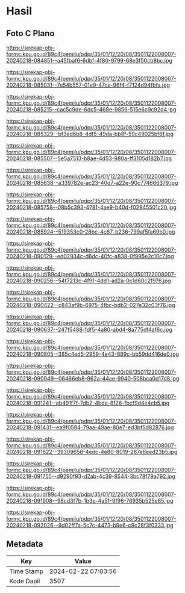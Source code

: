 # Hasil

## Foto C Plano

https://sirekap-obj-formc.kpu.go.id/89c4/pemilu/pdpr/35/01/12/20/08/3501122008007-20240218-084851--a45fbaf6-6dbf-4f80-9799-68e3f50cb8bc.jpg

https://sirekap-obj-formc.kpu.go.id/89c4/pemilu/pdpr/35/01/12/20/08/3501122008007-20240218-085031--7e54b557-01e9-47ce-96f4-f7124d94fbfa.jpg

https://sirekap-obj-formc.kpu.go.id/89c4/pemilu/pdpr/35/01/12/20/08/3501122008007-20240218-085215--cac5c9de-6dc5-468e-9856-515e6c9c92d4.jpg

https://sirekap-obj-formc.kpu.go.id/89c4/pemilu/pdpr/35/01/12/20/08/3501122008007-20240218-085329--bf3ed6b8-4df5-49da-bb8f-59c49025bf6f.jpg

https://sirekap-obj-formc.kpu.go.id/89c4/pemilu/pdpr/35/01/12/20/08/3501122008007-20240218-085507--5e5a7513-b8ae-4d53-980a-ff3105d182b7.jpg

https://sirekap-obj-formc.kpu.go.id/89c4/pemilu/pdpr/35/01/12/20/08/3501122008007-20240218-085638--a339782e-ac23-40d7-a22e-90c774666379.jpg

https://sirekap-obj-formc.kpu.go.id/89c4/pemilu/pdpr/35/01/12/20/08/3501122008007-20240218-085758--08b5c393-4781-4ae9-b40d-f02945501c20.jpg

https://sirekap-obj-formc.kpu.go.id/89c4/pemilu/pdpr/35/01/12/20/08/3501122008007-20240218-085924--519353c0-28bc-4c67-b236-799af5fa69b0.jpg

https://sirekap-obj-formc.kpu.go.id/89c4/pemilu/pdpr/35/01/12/20/08/3501122008007-20240218-090129--ed02934c-d6dc-40fc-a838-0f995e2c10c7.jpg

https://sirekap-obj-formc.kpu.go.id/89c4/pemilu/pdpr/35/01/12/20/08/3501122008007-20240218-090256--54f7213c-4f91-4dd1-ad2a-0c1d60c2f976.jpg

https://sirekap-obj-formc.kpu.go.id/89c4/pemilu/pdpr/35/01/12/20/08/3501122008007-20240218-090422--c843af9b-6975-4fbc-bdb2-027e32c03f76.jpg

https://sirekap-obj-formc.kpu.go.id/89c4/pemilu/pdpr/35/01/12/20/08/3501122008007-20240218-090637--247f5488-fdf5-4a80-abd4-8a775df4af6c.jpg

https://sirekap-obj-formc.kpu.go.id/89c4/pemilu/pdpr/35/01/12/20/08/3501122008007-20240218-090805--385c4ed5-2959-4e43-889c-bb59dd416de0.jpg

https://sirekap-obj-formc.kpu.go.id/89c4/pemilu/pdpr/35/01/12/20/08/3501122008007-20240218-090949--06466eb8-962a-44ae-9940-508bca0d17d8.jpg

https://sirekap-obj-formc.kpu.go.id/89c4/pemilu/pdpr/35/01/12/20/08/3501122008007-20240218-091241--ab491f7f-7db2-4bde-8f26-fbcf9d4e4cb5.jpg

https://sirekap-obj-formc.kpu.go.id/89c4/pemilu/pdpr/35/01/12/20/08/3501122008007-20240218-091431--ea9f0594-79aa-49ae-80e7-ed3bf5d82876.jpg

https://sirekap-obj-formc.kpu.go.id/89c4/pemilu/pdpr/35/01/12/20/08/3501122008007-20240218-091622--39309658-4edc-4e80-8019-287e8eed23b5.jpg

https://sirekap-obj-formc.kpu.go.id/89c4/pemilu/pdpr/35/01/12/20/08/3501122008007-20240218-091755--d9290f93-d2ab-4c39-8544-3bc78f79a792.jpg

https://sirekap-obj-formc.kpu.go.id/89c4/pemilu/pdpr/35/01/12/20/08/3501122008007-20240218-091908--98cd3f7b-1b3e-4a51-9f96-76935b525e85.jpg

https://sirekap-obj-formc.kpu.go.id/89c4/pemilu/pdpr/35/01/12/20/08/3501122008007-20240218-092026--9d02ff7a-5c7c-4473-b9e6-c9c28f3f0333.jpg


## Metadata

| Key        | Value               |
| ---------- | ------------------- |
| Time Stamp | 2024-02-22 07:03:56 |
| Kode Dapil | 3507                |



